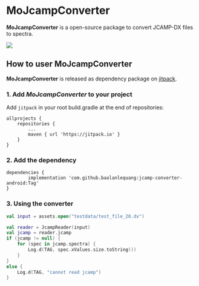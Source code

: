 # MoJcampConverter
**MoJcampConverter** is a open-source package to convert JCAMP-DX files to spectra.

[![](https://jitpack.io/v/baolanlequang/jcamp-converter-android.svg)](https://jitpack.io/#baolanlequang/jcamp-converter-android)

## How to user MoJcampConverter
**MoJcampConverter** is released as dependency package on [jitpack](https://jitpack.io). 

### 1. Add *MoJcampConverter* to your project
Add `jitpack` in your root build.gradle at the end of repositories:
```
allprojects {
    repositories {
        ...
        maven { url 'https://jitpack.io' }
    }
}
```


### 2. Add the dependency
```
dependencies {
        implementation 'com.github.baolanlequang:jcamp-converter-android:Tag'
}
```

### 3. Using the converter
```kotlin
val input = assets.open("testdata/test_file_20.dx")

val reader = JcampReader(input)
val jcamp = reader.jcamp
if (jcamp != null) {
    for (spec in jcamp.spectra) {
        Log.d(TAG, spec.xValues.size.toString())
    }
}
else {
    Log.d(TAG, "cannot read jcamp")
}

```
